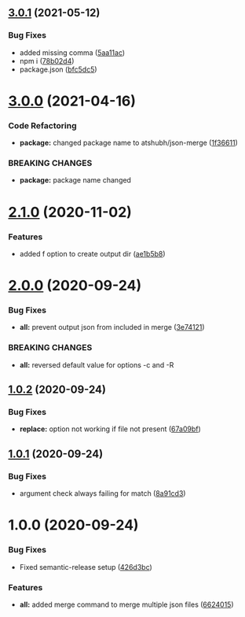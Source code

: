 ## [3.0.1](https://github.com/atshubh/json-merge/compare/v3.0.0...v3.0.1) (2021-05-12)


### Bug Fixes

* added missing comma ([5aa11ac](https://github.com/atshubh/json-merge/commit/5aa11acac28948ce74ae0788c15aca2057cd830d))
* npm i ([78b02d4](https://github.com/atshubh/json-merge/commit/78b02d4bcae21479616ea745ebd138e61cc5da85))
* package.json ([bfc5dc5](https://github.com/atshubh/json-merge/commit/bfc5dc51dcd6dafaebdb45512de560cec3aacf9f))

# [3.0.0](https://github.com/atshubh/json-merge/compare/v2.1.0...v3.0.0) (2021-04-16)


### Code Refactoring

* **package:** changed package name to atshubh/json-merge ([1f36611](https://github.com/atshubh/json-merge/commit/1f36611d0f2d3ffea721c934de96c076cdded66e))


### BREAKING CHANGES

* **package:** package name changed

# [2.1.0](https://github.com/shubh-works/json-merge/compare/v2.0.0...v2.1.0) (2020-11-02)


### Features

* added f option to create output dir ([ae1b5b8](https://github.com/shubh-works/json-merge/commit/ae1b5b8b1522a7bf92645feeb0e7c098fa81716a))

# [2.0.0](https://github.com/shubh-works/json-merge/compare/v1.0.2...v2.0.0) (2020-09-24)


### Bug Fixes

* **all:** prevent output json from included in merge ([3e74121](https://github.com/shubh-works/json-merge/commit/3e741217717ed650043b714378715ba78a618120))


### BREAKING CHANGES

* **all:** reversed default value for options -c and -R

## [1.0.2](https://github.com/shubh-works/json-merge/compare/v1.0.1...v1.0.2) (2020-09-24)


### Bug Fixes

* **replace:** option not working if file not present ([67a09bf](https://github.com/shubh-works/json-merge/commit/67a09bf440afc42a3486050205376c639fdc82cb))

## [1.0.1](https://github.com/shubh-works/json-merge/compare/v1.0.0...v1.0.1) (2020-09-24)


### Bug Fixes

* argument check always failing for match ([8a91cd3](https://github.com/shubh-works/json-merge/commit/8a91cd3adcd848d7b59a0c09f5715371789e28db))

# 1.0.0 (2020-09-24)


### Bug Fixes

* Fixed semantic-release setup ([426d3bc](https://github.com/shubh-works/json-merge/commit/426d3bcc0d5853d332bcc7da2676bb3831d6e8b7))


### Features

* **all:** added merge command to merge multiple json files ([6624015](https://github.com/shubh-works/json-merge/commit/6624015437479383314a218f94602542f15202c5))
